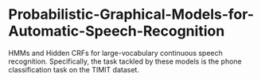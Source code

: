 # Probabilistic-Graphical-Models-for-Automatic-Speech-Recognition
HMMs and Hidden CRFs for large-vocabulary continuous speech recognition. Specifically, the task tackled by these models is the phone classification task on the TIMIT dataset.
